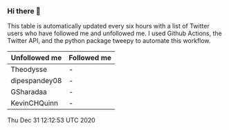 ### Hi there 👋

This table is automatically updated every six hours with a list of Twitter users who have followed me and unfollowed me. I used Github Actions, the Twitter API, and the python package tweepy to automate this workflow.

| Unfollowed me |  Followed me |
| --- | --- |
|Theodysse|-|
|dipespandey08|-|
|GSharadaa|-|
|KevinCHQuinn|-|
Thu Dec 31 12:12:53 UTC 2020
